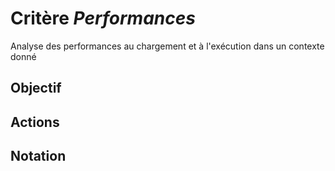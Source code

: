 # Critère *Performances*
Analyse des performances au chargement et à l'exécution dans un contexte donné

## Objectif


## Actions


## Notation
